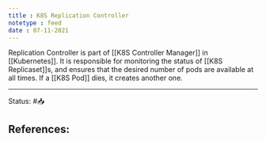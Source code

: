 ```yaml
---
title : K8S Replication Controller
notetype : feed
date : 07-11-2021
---
```


Replication Controller is part of [[K8S Controller Manager]] in [[Kubernetes]]. It is responsible for monitoring the status of [[K8S Replicaset]]s, and ensures that the desired number of pods are available at all times. If a [[K8S Pod]] dies, it creates another one.

-----

Status: #📥

References:
- 
